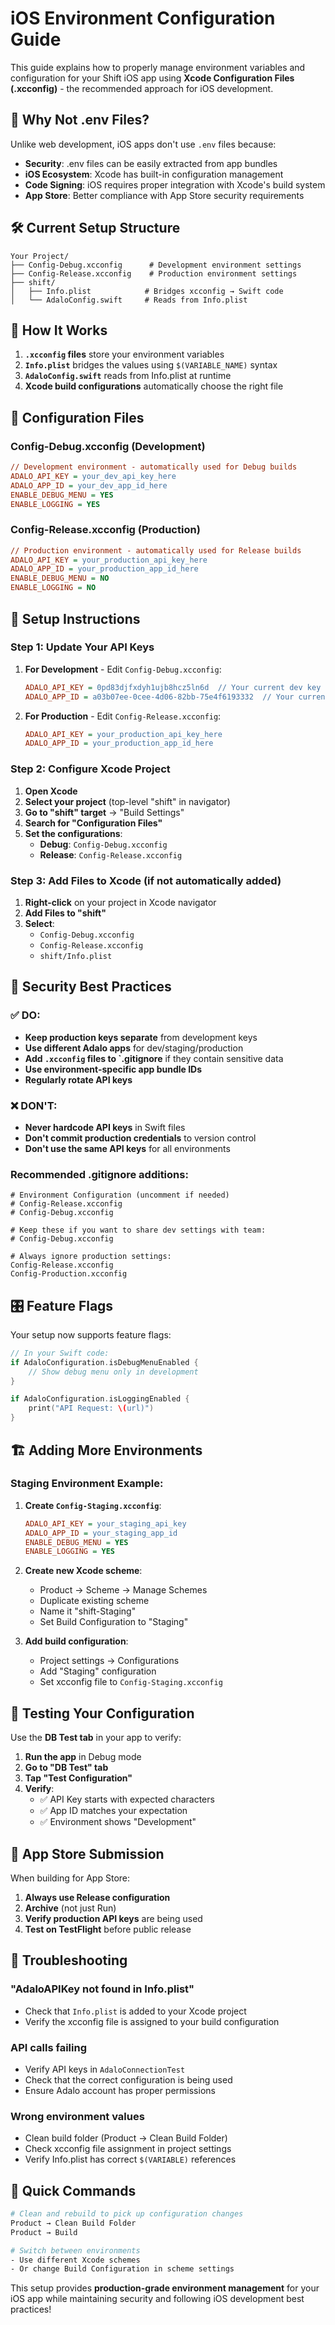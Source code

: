 # iOS Environment Configuration Guide

This guide explains how to properly manage environment variables and configuration for your Shift iOS app using **Xcode Configuration Files (.xcconfig)** - the recommended approach for iOS development.

## 🚨 **Why Not .env Files?**

Unlike web development, iOS apps don't use `.env` files because:
- **Security**: .env files can be easily extracted from app bundles
- **iOS Ecosystem**: Xcode has built-in configuration management
- **Code Signing**: iOS requires proper integration with Xcode's build system
- **App Store**: Better compliance with App Store security requirements

## 🛠 **Current Setup Structure**

```
Your Project/
├── Config-Debug.xcconfig      # Development environment settings
├── Config-Release.xcconfig    # Production environment settings  
├── shift/
│   ├── Info.plist            # Bridges xcconfig → Swift code
│   └── AdaloConfig.swift     # Reads from Info.plist
```

## 📝 **How It Works**

1. **`.xcconfig` files** store your environment variables
2. **`Info.plist`** bridges the values using `$(VARIABLE_NAME)` syntax
3. **`AdaloConfig.swift`** reads from Info.plist at runtime
4. **Xcode build configurations** automatically choose the right file

## 🔧 **Configuration Files**

### **Config-Debug.xcconfig** (Development)
```ini
// Development environment - automatically used for Debug builds
ADALO_API_KEY = your_dev_api_key_here
ADALO_APP_ID = your_dev_app_id_here
ENABLE_DEBUG_MENU = YES
ENABLE_LOGGING = YES
```

### **Config-Release.xcconfig** (Production)
```ini
// Production environment - automatically used for Release builds
ADALO_API_KEY = your_production_api_key_here
ADALO_APP_ID = your_production_app_id_here
ENABLE_DEBUG_MENU = NO
ENABLE_LOGGING = NO
```

## 🚀 **Setup Instructions**

### **Step 1: Update Your API Keys**

1. **For Development** - Edit `Config-Debug.xcconfig`:
   ```ini
   ADALO_API_KEY = 0pd83djfxdyh1ujb8hcz5ln6d  // Your current dev key
   ADALO_APP_ID = a03b07ee-0cee-4d06-82bb-75e4f6193332  // Your current app ID
   ```

2. **For Production** - Edit `Config-Release.xcconfig`:
   ```ini
   ADALO_API_KEY = your_production_api_key_here
   ADALO_APP_ID = your_production_app_id_here
   ```

### **Step 2: Configure Xcode Project**

1. **Open Xcode**
2. **Select your project** (top-level "shift" in navigator)
3. **Go to "shift" target** → "Build Settings"
4. **Search for "Configuration Files"**
5. **Set the configurations**:
   - **Debug**: `Config-Debug.xcconfig`
   - **Release**: `Config-Release.xcconfig`

### **Step 3: Add Files to Xcode** (if not automatically added)

1. **Right-click** on your project in Xcode navigator
2. **Add Files to "shift"**
3. **Select**:
   - `Config-Debug.xcconfig`
   - `Config-Release.xcconfig`
   - `shift/Info.plist`

## 🔐 **Security Best Practices**

### **✅ DO:**
- **Keep production keys separate** from development keys
- **Use different Adalo apps** for dev/staging/production
- **Add `.xcconfig` files to `.gitignore** if they contain sensitive data
- **Use environment-specific app bundle IDs**
- **Regularly rotate API keys**

### **❌ DON'T:**
- **Never hardcode API keys** in Swift files
- **Don't commit production credentials** to version control
- **Don't use the same API keys** for all environments

### **Recommended .gitignore additions:**
```gitignore
# Environment Configuration (uncomment if needed)
# Config-Release.xcconfig
# Config-Debug.xcconfig

# Keep these if you want to share dev settings with team:
# Config-Debug.xcconfig

# Always ignore production settings:
Config-Release.xcconfig
Config-Production.xcconfig
```

## 🎛 **Feature Flags**

Your setup now supports feature flags:

```swift
// In your Swift code:
if AdaloConfiguration.isDebugMenuEnabled {
    // Show debug menu only in development
}

if AdaloConfiguration.isLoggingEnabled {
    print("API Request: \(url)")
}
```

## 🏗 **Adding More Environments**

### **Staging Environment Example:**

1. **Create `Config-Staging.xcconfig`**:
   ```ini
   ADALO_API_KEY = your_staging_api_key
   ADALO_APP_ID = your_staging_app_id
   ENABLE_DEBUG_MENU = YES
   ENABLE_LOGGING = YES
   ```

2. **Create new Xcode scheme**:
   - Product → Scheme → Manage Schemes
   - Duplicate existing scheme
   - Name it "shift-Staging"
   - Set Build Configuration to "Staging"

3. **Add build configuration**:
   - Project settings → Configurations
   - Add "Staging" configuration
   - Set xcconfig file to `Config-Staging.xcconfig`

## 🧪 **Testing Your Configuration**

Use the **DB Test tab** in your app to verify:

1. **Run the app** in Debug mode
2. **Go to "DB Test" tab**
3. **Tap "Test Configuration"**
4. **Verify**:
   - ✅ API Key starts with expected characters
   - ✅ App ID matches your expectation
   - ✅ Environment shows "Development"

## 📱 **App Store Submission**

When building for App Store:

1. **Always use Release configuration**
2. **Archive** (not just Run)
3. **Verify production API keys** are being used
4. **Test on TestFlight** before public release

## 🔧 **Troubleshooting**

### **"AdaloAPIKey not found in Info.plist"**
- Check that `Info.plist` is added to your Xcode project
- Verify the xcconfig file is assigned to your build configuration

### **API calls failing**
- Verify API keys in `AdaloConnectionTest`
- Check that the correct configuration is being used
- Ensure Adalo account has proper permissions

### **Wrong environment values**
- Clean build folder (Product → Clean Build Folder)
- Check xcconfig file assignment in project settings
- Verify Info.plist has correct `$(VARIABLE)` references

## 🎯 **Quick Commands**

```bash
# Clean and rebuild to pick up configuration changes
Product → Clean Build Folder
Product → Build

# Switch between environments
- Use different Xcode schemes
- Or change Build Configuration in scheme settings
```

This setup provides **production-grade environment management** for your iOS app while maintaining security and following iOS development best practices! 